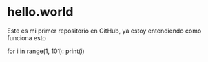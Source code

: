 # hello.world
Este es mi primer repositorio en GitHub, ya estoy entendiendo como funciona esto 

for i in range(1, 101):
  print(i)
































